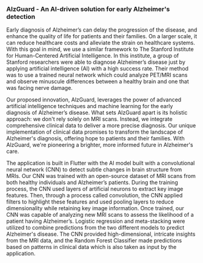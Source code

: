 ### AlzGuard - An AI-driven solution for early Alzheimer's detection
Early diagnosis of Alzheimer’s can delay the progression of the disease, and enhance the quality of life for patients and their families. On a larger scale, it can reduce healthcare costs and alleviate the strain on healthcare systems. With this goal in mind, we use a similar framework to The Stanford Institute for Human-Centered Artificial Intelligence. In this institute, a group of Stanford researchers were able to diagnose Alzheimer’s disease just by applying artificial intelligence (AI) with a high success rate. Their method was to use a trained neural network which could analyze PET/MRI scans and observe minuscule differences between a healthy brain and one that was facing nerve damage.

Our proposed innovation, AlzGuard, leverages the power of advanced artificial intelligence techniques and machine learning for the early diagnosis of Alzheimer’s disease. What sets AlzGuard apart is its holistic approach: we don't rely solely on MRI scans. Instead, we integrate comprehensive clinical data to deliver a more precise diagnosis. Our unique implementation of clinical data promises to transform the landscape of Alzheimer's diagnosis, offering hope to patients and their families. With AlzGuard, we're pioneering a brighter, more informed future in Alzheimer's care.

The application is built in Flutter with the AI model built with a convolutional neural network (CNN) to detect subtle changes in brain structure from MRIs. Our CNN was trained with an open-source dataset of MRI scans from both healthy individuals and Alzheimer’s patients. During the training process, the CNN used layers of artificial neurons to extract key image features. Then, through a process called convolution, the CNN applied filters to highlight these features and used pooling layers to reduce dimensionality while retaining key image information. Once trained, our CNN was capable of analyzing new MRI scans to assess the likelihood of a patient having Alzheimer’s. Logistic regression and meta-stacking were utilized to combine predictions from the two different models to predict Alzheimer's disease. The CNN provided high-dimensional, intricate insights from the MRI data, and the Random Forest Classifier made predictions based on patterns in clinical data which is also taken as input by the application.
